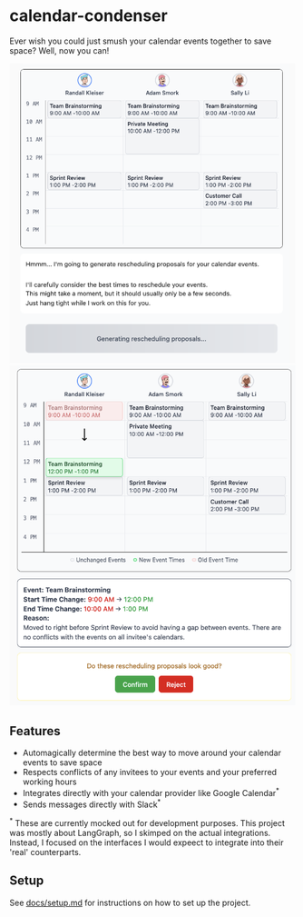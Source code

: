 # calendar-condenser

Ever wish you could just smush your calendar events together to save space? Well, now you can!

![](docs/assets/before-rescheduling.png) ![](docs/assets/after-rescheduling.png)

## Features

- Automagically determine the best way to move around your calendar events to save space
- Respects conflicts of any invitees to your events and your preferred working hours
- Integrates directly with your calendar provider like Google Calendar<sup>*</sup>
- Sends messages directly with Slack<sup>*</sup>

<sup>*</sup> These are currently mocked out for development purposes. This project was mostly
about LangGraph, so I skimped on the actual integrations. Instead, I focused on the interfaces
I would expeect to integrate into their 'real' counterparts.

## Setup

See [docs/setup.md](docs/setup.md) for instructions on how to set up the project.
